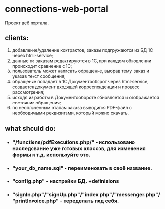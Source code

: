 # connections-web-portal
Проект веб портала.

## clients:
1. добавление/удаление контрактов, заказы подгружаются из БД 1С через html-service;
2. данные по заказам редактируются в 1С, при каждом обновлении происходит сравнение с 1С;
3. пользователь может написать обращение, выбрав тему, заказ и указав текст сообщения;
4. обращение попадает в 1С Документооборот через html-service, создается документ входящей корреспонденции и процесс рассмотрения;
5. исходя из работы в Документообороте обновляется и отображается состояние обращения;
7. по неоплаченным этапам заказа выводится PDF-файл с необходимыми реквизитами, который можно скачать. 

## what should do:
- ### "/functions/pdfExecutions.php/" - использовано наследование уже готовых классов, для изменения формы и т.д. используйте это.
- ### "your_db_name.sql" - переименовать в своё название.
- ### "config.php" - настройки БД. +definisions
- ### "signIn.php"/"signUp.php"/"index.php"/"messenger.php"/"printInvoice.php" - переделать под себя.
